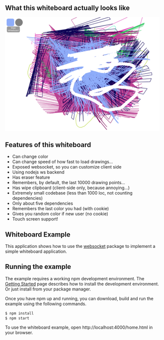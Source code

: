 ## What this whiteboard actually looks like

![png](screenshots/screenshot.png)

## Features of this whiteboard
- Can change color
- Can change speed of how fast to load drawings...
- Exposed websocket, so you can customize client side
- Using nodejs ws backend
- Has eraser feature
- Remembers, by default, the last 10000 drawing points...
- Has wipe clipboard (client-side only, because annoying...)
- Extremely small codebase (less than 1000 loc, not counting dependencies)
- Only about five dependencies
- Remembers the last color you had (with cookie)
- Gives you random color if new user (no cookie)
- Touch screen support!

## Whiteboard Example

This application shows how to use the
[websocket](https://www.npmjs.com/package/ws) package to implement a simple
whiteboard application.

## Running the example

The example requires a working npm development environment. The [Getting 
Started](https://docs.npmjs.com/downloading-and-installing-node-js-and-npm) page describes how to install the
development environment. Or just install from your package manager.

Once you have npm up and running, you can download, build and run the example
using the following commands.

    $ npm install
    $ npm start

To use the whiteboard example, open http://localhost:4000/home.html in your browser.
